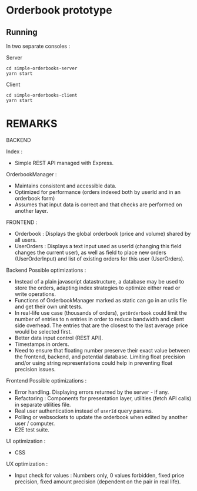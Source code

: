 Orderbook prototype
===

Running
---
In two separate consoles :

Server
```
cd simple-orderbooks-server
yarn start
```

Client
```
cd simple-orderbooks-client
yarn start
```

REMARKS
===

BACKEND

Index :
- Simple REST API managed with Express.

OrderbookManager :
- Maintains consistent and accessible data.
- Optimized for performance (orders indexed both by userId and in an orderbook form)
- Assumes that input data is correct and that checks are performed on another layer.

FRONTEND :
- Orderbook : Displays the global orderbook (price and volume) shared by all users.
- UserOrders : Displays a text input used as userId (changing this field changes the current user), as well as field to place new orders (UserOrderInput) and list of existing orders for this user (UserOrders).

Backend Possible optimizations :
- Instead of a plain javascript datastructure, a database may be used to store the orders, adapting index strategies to optimize either read or write operations.
- Functions of OrderbookManager marked as static can go in an utils file and get their own unit tests.
- In real-life use case (thousands of orders), `getOrderbook` could limit the number of entries to n entries in order to reduce bandwidth and client side overhead. The entries that are the closest to the last average price would be selected first.
- Better data input control (REST API).
- Timestamps in orders.
- Need to ensure that floating number preserve their exact value between the frontend, backend, and potential database. Limiting float precision and/or using string representations could help in preventing float precision issues.


Frontend Possible optimizations :
- Error handling. Displaying errors returned by the server - if any.
- Refactoring : Components for presentation layer, utilities (fetch API calls) in separate utilities file.
- Real user authentication instead of `userId` query params.
- Polling or websockets to update the orderbook when edited by another user / computer.
- E2E test suite.

UI optimization : 
- CSS

UX optimization :
- Input check for values : Numbers only, 0 values forbidden, fixed price precision, fixed amount precision (dependent on the pair in real life).
